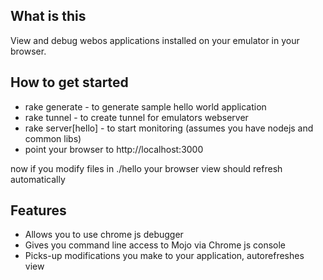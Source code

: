 ## What is this
View and debug webos applications installed on your emulator in your browser.

## How to get started
* rake generate - to generate sample hello world application
* rake tunnel - to create tunnel for emulators webserver
* rake server[hello] - to start monitoring (assumes you have nodejs and common libs)
* point your browser to http://localhost:3000

now if you modify files in ./hello your browser view should refresh automatically

## Features
* Allows you to use chrome js debugger 
* Gives you command line access to Mojo via Chrome js console
* Picks-up modifications you make to your application, autorefreshes view





